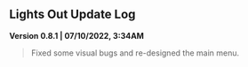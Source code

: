 ## Lights Out Update Log
**Version __0.8.1__ | 07/10/2022, 3:34AM**
> Fixed some visual bugs and re-designed the main menu.
